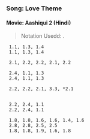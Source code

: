 ### Song: Love Theme
#### Movie: Aashiqui 2 (Hindi)

> Notation Usedd: <String>.<Fret>

```ASCII
 1.1, 1.3, 1.4
 1.1, 1.3, 1.4

 2.1, 2.2, 2.2, 2.1, 2.2

 2.4, 1.1, 1.3
 2.4, 1.1, 1.3

 2.2, 2.2, 2.1, 3.3, *2.1


 2.2, 2.4, 1.1
 2.2, 2.4, 1.1

 1.8, 1.8, 1.6, 1.6, 1.4, 1.6
 2.8, 2.8, 2.5, 2.5
 1.8, 1.8, 1.9, 1.6, 1.8
```
